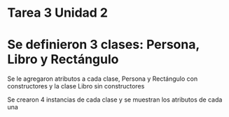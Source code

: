 # Tarea 3 Unidad 2
# Se definieron 3 clases: Persona, Libro y Rectángulo
Se le agregaron atributos a cada clase, Persona y Rectángulo con constructores y la clase Libro sin constructores

Se crearon 4 instancias de cada clase y se muestran los atributos de cada una
